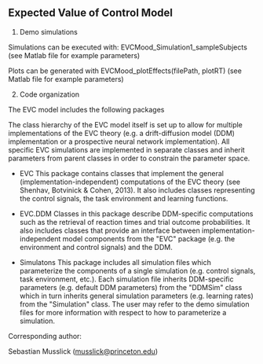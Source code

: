 ## Expected Value of Control Model ##

1) Demo simulations

Simulations can be executed with:
EVCMood_Simulation1_sampleSubjects
(see Matlab file for example parameters)

Plots can be generated with
EVCMood_plotEffects(filePath, plotRT)
(see Matlab file for example parameters)


2) Code organization

The EVC model includes the following packages

The class hierarchy of the EVC model itself is set up to allow for multiple implementations of the EVC theory (e.g. a drift-diffusion model (DDM) implementation or a prospective neural network implementation). All specific EVC simulations are implemented in separate classes and inherit parameters from parent classes in order to constrain the parameter space.

+ EVC
This package contains classes that implement the general (implementation-independent) computations of the EVC theory (see Shenhav, Botvinick & Cohen, 2013). It also includes classes representing the control signals, the task environment and learning functions.

+ EVC.DDM
Classes in this package describe DDM-specific computations such as the retrieval of reaction times and trial outcome probabilities. It also includes classes that provide an interface between implementation-independent model components from the "EVC" package (e.g. the environment and control signals) and the DDM. 

+ Simulatons
This package includes all simulation files which parameterize the components of a single simulation (e.g. control signals, task environment, etc.). Each simulation file inherits DDM-specific parameters (e.g. default DDM parameters) from the "DDMSim" class which in turn inherits general simulation parameters (e.g. learning rates) from the "Simulation" class. The user may refer to the demo simulation files for more information with respect to how to parameterize a simulation.


Corresponding author:

Sebastian Musslick (musslick@princeton.edu)
 
